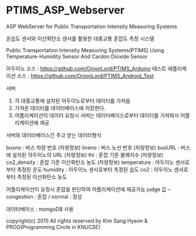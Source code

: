 # PTIMS_ASP_Webserver
ASP WebServer for Public Transportation Intensity Measuring Systems

온습도 센서와 이산화탄소 센서를 활용한 대중교통 혼잡도 측정 시스템

Public Transportation Intensity Measuring Systems(PTIMS) Using Temperature-Humidity Sensor And Cardon Dioxide Sensor

아두이노 소스 : https://github.com/OnionLord/PTIMS_Arduino
테스트 애플리케이션 소스 : https://github.com/OnionLord/PTIMS_Android_Test

서버
 1. 각 대중교통에 설치된 아두이노로부터 데이터를 가져옴
 2. 가져온 데이터를 데이터베이스에 저장한다.
 3. 어플리케이션의 데이터 요청시 
	서버는 데이터베이스로부터 데이터를 가져와서 어플리케이션에 제공



서버와 데이터베이스간 주고 받는 데이터형식

busno : 버스 차량 번호 (차량정보)
lineno : 버스 노선 번호 (차량정보)
busURL : 버스에 설치된 아두이노의 URL (차량정보)
thi : 혼잡 기준 불쾌지수 (차량정보)
co2_density : 혼잡 기준 이산화탄소 농도 (차량정보)
temperature : 아두이노 센서로부터 측정된 온도 
humidity : 아두이노 센서로부터 측정된 습도
co2 : 아두이노 센서로부터 측정된 이산화탄소 농도

어플리케이션이 요청시 혼잡을 판단하여 어플리케이션에 제공가능
judge 값 – congestion : 혼잡 / normal : 정상

데이터베이스 : mongoDB 사용


copyright(c) 2015 All rights reserved by Kim Sang Hyeon & PROG(Programming Circle in KNUCSE)
